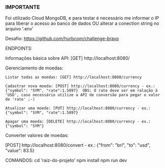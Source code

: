 ### IMPORTANTE ####
Foi utilizado Cloud MongoDB, e para testar é necessário me informar o IP para liberar o acesso ao banco de dados OU alterar a conection string no arquivo '.env'







Desafio: https://github.com/hurbcom/challenge-bravo



ENDPOINTS:


Informações básica sobre API:
[GET] http://localhost:8080/




Gerenciamento de moedas:

	Listar todas as moedas: [GET] http://localhost:8080/currency
	
	Cadastrar nova moeda: [POST] http://localhost:8080/currency - ex.: {"symbol": "SYM", "rate":1.5897}  OBS: O rate deve ser em ralação à 'USD', caso necessário utilize a API de conversão para pegar o valor de 'rate' ;-)
	
	Atualizar uma moeda: [PUT] http://localhost:8080/currency - ex.: {"symbol": "SYM", "rate":1.5897}
	
	Apagar uma moeda: [DELETE] http://localhost:8080/currency - ex.: {"symbol": "SYM"}



Converter valores de moedas:

[POST] http://localhost:8080/convert - ex.: {"from": "brl", "to": "usd", "value": 83.5}




COMANDOS:
cd 'raiz-do-projeto'
npm install
npm run dev